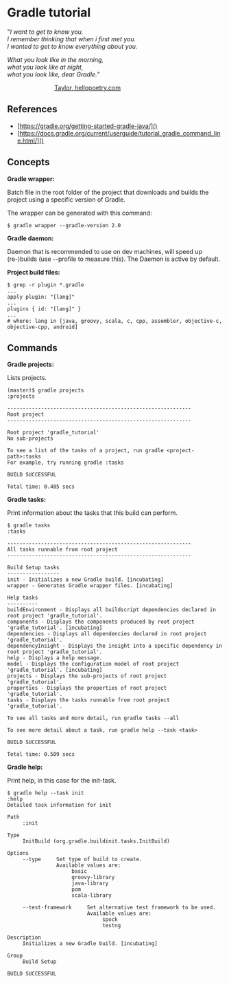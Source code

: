 # Gradle tutorial

	
"_I want to get to know you._  
_I remember thinking that when i first met you._  
_I wanted to get to know everything about you._  
	
_What you look like in the morning,_  
_what you look like at night,_  
_what you look like, dear Gradle._"

                            [Taylor, hellopoetry.com](http://hellopoetry.com/poem/751072/know-you/)

## References

 - [https://gradle.org/getting-started-gradle-java/]()
 - [https://docs.gradle.org/current/userguide/tutorial_gradle_command_line.html/]()


## Concepts 
**Gradle wrapper:**

Batch file in the root folder of the project that downloads and builds the project using a specific version of Gradle.

The wrapper can be generated with this command:

    $ gradle wrapper --gradle-version 2.0

**Gradle daemon:** 

Daemon that is recommended to use on dev machines, will speed up (re-)builds (use --profile to measure this). The Daemon is active by default.

**Project build files:**

    $ grep -r plugin *.gradle
    ...
    apply plugin: "[lang]"
    ...
    plugins { id: "[lang]" }
    ...
    # where: lang in [java, groovy, scala, c, cpp, assembler, objective-c, objective-cpp, android]


## Commands

**Gradle projects:**

Lists projects.

	(master)$ gradle projects
	:projects
	
	------------------------------------------------------------
	Root project
	------------------------------------------------------------
	
	Root project 'gradle_tutorial'
	No sub-projects
	
	To see a list of the tasks of a project, run gradle <project-path>:tasks
	For example, try running gradle :tasks
	
	BUILD SUCCESSFUL
	
	Total time: 0.485 secs

**Gradle tasks:**

Print information about the tasks that this build can perform.

	$ gradle tasks
	:tasks
	
	------------------------------------------------------------
	All tasks runnable from root project
	------------------------------------------------------------
	
	Build Setup tasks
	-----------------
	init - Initializes a new Gradle build. [incubating]
	wrapper - Generates Gradle wrapper files. [incubating]
	
	Help tasks
	----------
	buildEnvironment - Displays all buildscript dependencies declared in root project 'gradle_tutorial'.
	components - Displays the components produced by root project 'gradle_tutorial'. [incubating]
	dependencies - Displays all dependencies declared in root project 'gradle_tutorial'.
	dependencyInsight - Displays the insight into a specific dependency in root project 'gradle_tutorial'.
	help - Displays a help message.
	model - Displays the configuration model of root project 'gradle_tutorial'. [incubating]
	projects - Displays the sub-projects of root project 'gradle_tutorial'.
	properties - Displays the properties of root project 'gradle_tutorial'.
	tasks - Displays the tasks runnable from root project 'gradle_tutorial'.
	
	To see all tasks and more detail, run gradle tasks --all
	
	To see more detail about a task, run gradle help --task <task>
	
	BUILD SUCCESSFUL
	
	Total time: 0.509 secs

**Gradle help:**

Print help, in this case for the init-task.

	$ gradle help --task init
	:help
	Detailed task information for init
	
	Path
	     :init
	
	Type
	     InitBuild (org.gradle.buildinit.tasks.InitBuild)
	
	Options
	     --type     Set type of build to create.
	                Available values are:
	                     basic
	                     groovy-library
	                     java-library
	                     pom
	                     scala-library
	
	     --test-framework     Set alternative test framework to be used.
	                          Available values are:
	                               spock
	                               testng
	
	Description
	     Initializes a new Gradle build. [incubating]
	
	Group
	     Build Setup
	
	BUILD SUCCESSFUL
